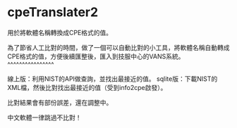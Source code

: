 # cpeTranslater2
用於將軟體名稱轉換成CPE格式的值。

為了節省人工比對的時間，做了一個可以自動比對的小工具，將軟體名稱自動轉成CPE格式的值，方便後續匯整後，匯入到技服中心的VANS系統。
    ^^^^^^^^^^^^^^^^

線上版：利用NIST的API做查詢，並找出最接近的值。
sqlite版：下載NIST的XML檔，然後比對找出最接近的值（受到info2cpe啟發）。

比對結果會有部份誤差，還在調整中。

中文軟體一律跳過不比對！
